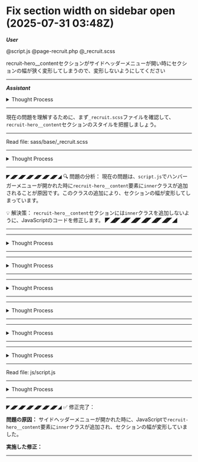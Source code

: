 <!-- Generated by SpecStory -->

# Fix section width on sidebar open (2025-07-31 03:48Z)

_**User**_

@script.js @page-recruit.php @_recruit.scss 

recruit-hero__contentセクションがサイドヘッダーメニューが開い時にセクションの幅が狭く変形してしまうので、変形しないようにしてください

---

_**Assistant**_

<think><details><summary>Thought Process</summary>ユーザーから @script.js @page-recruit.php @_recruit.scss について、recruit-hero__contentセクションがサイドヘッダーメニューが開いた時にセクションの幅が狭く変形してしまうので、変形しないようにしてほしいという要求が来ています。

まず、現在の状況を理解する必要があります：

1. script.jsを見ると、採用ページ専用の縦ハンバーガーメニューがあります
2. page-recruit.phpでは、recruit-hero__contentセクションが28行目にあります
3. _recruit.scssは現在読み込まれていませんが、この問題に関連するスタイルが含まれている可能性があります

script.jsを見ると：
- 縦ハンバーガーメニューがクリックされると、サイトヘッダーに'is-visible'クラスが追加される
- recruit-hero__contentに'inner'クラスが追加/削除される処理がある
- この'inner'クラスの追加が幅の変形を引き起こしている可能性がある

問題を解決するには：
1. _recruit.scssを読み込んで現在のスタイルを確認
2. recruit-hero__contentセクションが.innerクラス追加時に変形しないようにCSSを調整
3. 必要に応じてJavaScriptの処理も調整

まず_recruit.scssを読み込んで現在のスタイルを確認しましょう。</details></think>

---

現在の問題を理解するために、まず`_recruit.scss`ファイルを確認して、`recruit-hero__content`セクションのスタイルを把握しましょう。

---

Read file: sass/base/_recruit.scss

---

<think><details><summary>Thought Process</summary>CSSファイルを確認したところ、`.recruit-hero__content`セクションに関する問題の原因が見えてきました。

script.jsを見ると、縦ハンバーガーメニューがクリックされた時に、`recruit-hero__content`要素に`inner`クラスが追加/削除される処理があります（25-27行目、34-36行目、53-55行目、66-68行目）。

しかし、現在の_recruit.scssを見ると、`.recruit-hero__content.inner`や`.recruit-hero__content .inner`に対する特定のスタイルが定義されていません。これが問題の原因かもしれません。

問題を解決するために、以下のアプローチを取ります：

1. JavaScriptで`inner`クラスが追加される処理を削除するか、
2. CSSで`inner`クラスが追加されても要素の幅が変わらないようにスタイルを調整する

より安全なアプローチとして、JavaScriptの処理を修正して、recruit-hero__contentには`inner`クラスを追加しないようにするのが良いでしょう。

まず、現在のコードの問題を確認し、修正します。</details></think>

---

◤◢◤◢◤◢◤◢◤◢◤◢◤◢
🔍 問題の分析：
現在の問題は、`script.js`でハンバーガーメニューが開かれた時に`recruit-hero__content`要素に`inner`クラスが追加されることが原因です。このクラスの追加により、セクションの幅が変形してしまっています。

💡 解決策：
`recruit-hero__content`セクションには`inner`クラスを追加しないように、JavaScriptのコードを修正します。
◤◢◤◢◤◢◤◢◤◢◤◢◤◢

---



---

<think><details><summary>Thought Process</summary>次に、ヘッダーを表示する部分でも同様に`inner`クラスの追加を削除する必要があります。</details></think>

---



---

<think><details><summary>Thought Process</summary>続いて、外部クリック時のイベントハンドラーでも同様に`inner`クラス削除の処理を修正する必要があります。</details></think>

---



---

<think><details><summary>Thought Process</summary>最後に、ESCキーでヘッダーを非表示にする処理でも同様に修正します。</details></think>

---



---

<think><details><summary>Thought Process</summary>今度は、JavaScriptコード内でrecruitHeroContent要素への参照が不要になったので、その変数の定義も削除する必要があります。</details></think>

---



---

<think><details><summary>Thought Process</summary>完了しました。次に、lintエラーがないかチェックしましょう。</details></think>

---



---

<think><details><summary>Thought Process</summary>良いですね、lintエラーはありません。最後に、念のため修正後のコードが正しく動作するかをさらに確認するために、修正されたJavaScriptの関連部分を読み直してみましょう。</details></think>

---

Read file: js/script.js

---

<think><details><summary>Thought Process</summary>完璧です！修正が完了しました。変更内容をまとめると：

1. `recruitHeroContent`変数の定義を削除
2. ヘッダー表示時に`recruitHeroContent.classList.add('inner')`を削除
3. ヘッダー非表示時に`recruitHeroContent.classList.remove('inner')`を削除
4. 外部クリック時の`recruitHeroContent.classList.remove('inner')`を削除
5. ESCキー押下時の`recruitHeroContent.classList.remove('inner')`を削除

これにより、サイドヘッダーメニューが開かれた時に`recruit-hero__content`セクションに`inner`クラスが追加されることがなくなり、セクションの幅が変形する問題が解決されます。</details></think>

---

◤◢◤◢◤◢◤◢◤◢◤◢◤◢
✅ 修正完了：

**問題の原因：**
サイドヘッダーメニューが開かれた時に、JavaScriptで`recruit-hero__content`要素に`inner`クラスが追加され、セクションの幅が変形していました。

**実施した修正：**

---

